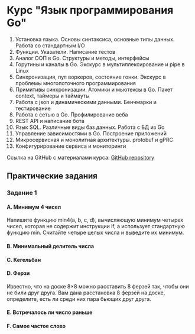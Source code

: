 # Курс "Язык программирования Go"

1.	Установка языка. Основы синтаксиса, основные типы данных. Работа со стандартным I/O
2.	Функции. Указатели. Написание тестов	
3.	Аналог ООП в Go. Структуры и методы, интерфейсы
4.	Горутины и каналы в Go. Экскурс в мультиплексирование и pipe в Linux
5.	Синхронизация, пул воркеров, состояние гонки. Экскурс в проблемы многопоточного программирования
6.	Примитивы синхронизации. Атомики и мьютексы в Go. Пакет context, таймеры и таймауты
7.	Работа с json и динамическими данными. Бенчмарки и тестирование			
8.	Работа с сетью в Go. Профилирование веба			
9.	REST API и написание бота			
10.	Язык SQL. Различные виды баз данных. Работа с БД из Go			
11.	Управление зависимостями в Go. Построение приложений			
12.	Микросервисная и монолитная архитектуры. protobuf и gPRC			
13.	Конфигурирование сервиса и мониторинги

Ссылка на GitHub с материалами курса: [GitHub repository](https://github.com/Serggorsar/go2223)


## Практические задания
### Задание 1
#### A. Минимум 4 чисел
Напишите функцию min4(a, b, c, d), вычисляющую минимум четырех чисел, которая не содержит инструкции if, а использует стандартную функцию min. Считайте четыре целых числа и выведите их минимум.

#### B. Минимальный делитель числа

#### C. Кегельбан

#### D. Ферзи
Известно, что на доске 8×8 можно расставить 8 ферзей так, чтобы они не били друг друга. Вам дана расстановка 8 ферзей на доске, определите, есть ли среди них пара бьющих друг друга.

#### E. Встречалось ли число раньше

#### F. Самое частое слово
